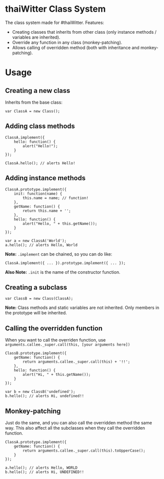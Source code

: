 
thaiWitter Class System
=======================

The class system made for #thaiWitter. Features:

- Creating classes that inherits from other class (only instance methods / variables are inherited).
- Override any function in any class (monkey-patching).
- Allows calling of overridden method (both with inheritance and monkey-patching).


Usage
=====

Creating a new class
--------------------

Inherits from the base class:

    var ClassA = new Class();


Adding class methods
--------------------

    ClassA.implement({
        hello: function() {
            alert("Hello!");
        }
    });

    ClassA.hello(); // alerts Hello!


Adding instance methods
-----------------------

    ClassA.prototype.implement({
        init: function(name) {
            this.name = name; // function!
        },
        getName: function() {
            return this.name + '';
        },
        hello: function() {
            alert("Hello, " + this.getName());
        }
    });

    var a = new ClassA('World');
    a.hello(); // alerts Hello, World

__Note:__ `.implement` can be chained, so you can do like:

    ClassA.implement({ ... }).prototype.implement({ ... });

__Also Note:__ `.init` is the name of the constructor function.


Creating a subclass
-------------------

    var ClassB = new Class(ClassA);

__Note:__ Class methods and static variables are not inherited. Only members in the prototype will be inherited.


Calling the overridden function
-------------------------------

When you want to call the overriden function, use `arguments.callee._super.call(this, [your arguments here])`

    ClassB.prototype.implement({
        getName: function() {
            return arguments.callee._super.call(this) + '!!';
        },
        hello: function() {
            alert("Hi, " + this.getName());
        }
    });

    var b = new ClassB('undefined');
    b.hello(); // alerts Hi, undefined!!


Monkey-patching
---------------

Just do the same, and you can also call the overridden method the same way. This also affect all the subclasses when they call the overridden function. 

    ClassA.prototype.implement({
        getName: function() {
            return arguments.callee._super.call(this).toUpperCase();
        }
    });

    a.hello(); // alerts Hello, WORLD
    b.hello(); // alerts Hi, UNDEFINED!!



